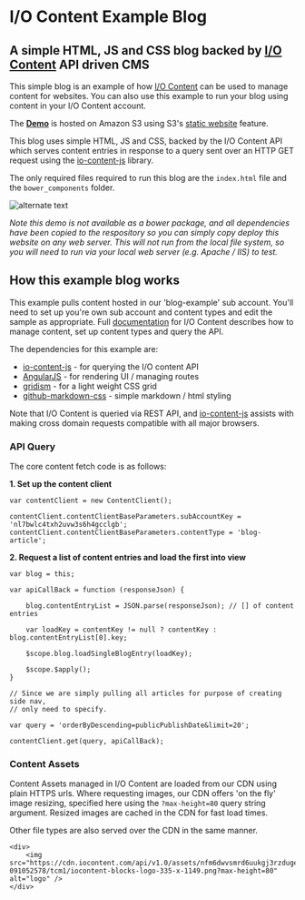 # I/O Content Example Blog

## A simple HTML, JS and CSS blog backed by [I/O Content](http://www.icontent.com) API driven CMS

This simple blog is an example of how [I/O Content](http://www.icontent.com) can be used to manage content for websites. You can also use this example to run your blog using content in your I/O Content account.


The **[Demo](http://exampleblog.iocontent.com/index.html?key=xtun42ocqlxeu56wim5s3ccuma)** is hosted on Amazon S3 using S3's [static website](http://docs.aws.amazon.com/AmazonS3/latest/dev/website-hosting-custom-domain-walkthrough.html) feature.

This blog uses simple HTML, JS and CSS, backed by the I/O Content API which serves content entries in response to a query sent over an HTTP GET request using the [io-content-js](https://github.com/appsoftware/io-content-js) library. 

The only required files required to run this blog are the `index.html` file and the `bower_components` folder.

![alternate text](https://cdn.iocontent.com/api/v1.0/assets/nl7bwlc4txh2uvw3s6h4gcclgb/20151113-121206643/062b/example-blog-required-files.png)

*Note this demo is not available as a bower package, and all dependencies have been copied to the respository so you can simply copy deploy this website on any web server. This will not run from the local file system, so you will need to run via your local web server (e.g. Apache / IIS) to test.*

## How this example blog works

This example pulls content hosted in our 'blog-example' sub account. You'll need to set up you're own sub account and content types and edit the sample as appropriate. Full [documentation](https://github.com/appsoftware/io-content-docs)  for I/O Content describes how to manage content, set up content types and query the API.

The dependencies for this example are:

- [io-content-js](https://github.com/appsoftware/io-content-js) - for querying the I/O content API
- [AngularJS](https://github.com/angular) - for rendering UI / managing routes
- [gridism](https://github.com/cobyism/gridism) - for a light weight CSS grid
- [github-markdown-css](https://github.com/sindresorhus/github-markdown-css) - simple markdown / html styling

Note that I/O Content is queried via REST API, and [io-content-js](https://github.com/appsoftware/io-content-js) assists with making cross domain requests compatible with all major browsers.

### API Query

The core content fetch code is as follows:

**1. Set up the content client**

```
var contentClient = new ContentClient();

contentClient.contentClientBaseParameters.subAccountKey = 'nl7bwlc4txh2uvw3s6h4gcclgb';
contentClient.contentClientBaseParameters.contentType = 'blog-article';
```

**2. Request a list of content entries and load the first into view**

```
var blog = this;
							
var apiCallBack = function (responseJson) {

	blog.contentEntryList = JSON.parse(responseJson); // [] of content entries
	
	var loadKey = contentKey != null ? contentKey : blog.contentEntryList[0].key;
	
	$scope.blog.loadSingleBlogEntry(loadKey);
	
	$scope.$apply();
}

// Since we are simply pulling all articles for purpose of creating side nav, 
// only need to specify.

var query = 'orderByDescending=publicPublishDate&limit=20';

contentClient.get(query, apiCallBack);

```

### Content Assets

Content Assets managed in I/O Content are loaded from our CDN using plain HTTPS urls. Where requesting images, our CDN offers 'on the fly' image resizing, specified here using the `?max-height=80` query string argument. Resized images are cached in the CDN for fast load times.

Other file types are also served over the CDN in the same manner.

```
<div>
	<img src="https://cdn.iocontent.com/api/v1.0/assets/nfm6dwvsmrd6uukgj3rzdugerc/20151113-091052578/tcm1/iocontent-blocks-logo-335-x-1149.png?max-height=80" alt="logo" />
</div>
```